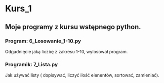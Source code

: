 # Kurs_1


## Moje programy z kursu wstępnego python.

### Program: 6_Losowanie_1-10.py
Odgadnięcie jaką liczbę z zakresu 1-10, wylosował program.

### Programik: 7_Lista.py
Jak używać listy ( dopisywać, liczyć ilość elenentów, sortować, zamieniać).
#
